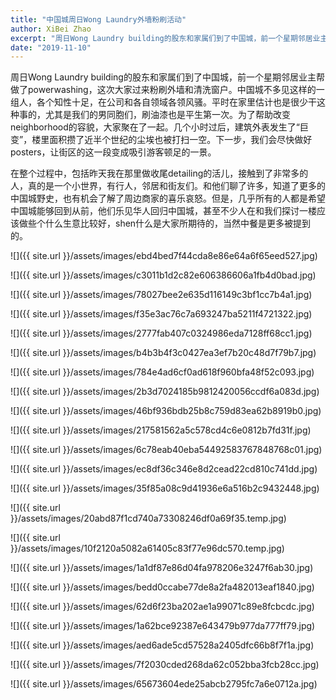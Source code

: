 ```yaml
---
title: "中国城周日Wong Laundry外墙粉刷活动"
author: XiBei Zhao
excerpt: "周日Wong Laundry building的股东和家属们到了中国城，前一个星期邻居业主帮做了powerwashing，这次大家过来粉刷外墙和清洗窗户。中国城不多见这样的一组人，各个知性十足，在公司和各自领域各领风骚。平时在家里估计也是很少干这种事的，尤其是我们的男同胞们，刷油漆也是平生第一次。为了帮助改变neighborhood的容貌，大家聚在了一起。几个小时过后，建筑外表发生了“巨变”，楼里面积攒了近半个世纪的尘埃也被打扫一空。"
date: "2019-11-10"
---
```


周日Wong Laundry building的股东和家属们到了中国城，前一个星期邻居业主帮做了powerwashing，这次大家过来粉刷外墙和清洗窗户。中国城不多见这样的一组人，各个知性十足，在公司和各自领域各领风骚。平时在家里估计也是很少干这种事的，尤其是我们的男同胞们，刷油漆也是平生第一次。为了帮助改变neighborhood的容貌，大家聚在了一起。几个小时过后，建筑外表发生了“巨变”，楼里面积攒了近半个世纪的尘埃也被打扫一空。下一步，我们会尽快做好posters，让街区的这一段变成吸引游客顿足的一景。

在整个过程中，包括昨天我在那里做收尾detailing的活儿，接触到了非常多的人，真的是一个小世界，有行人，邻居和街友们。和他们聊了许多，知道了更多的中国城野史，也有机会了解了周边商家的喜乐哀怒。但是，几乎所有的人都是希望中国城能够回到从前，他们乐见华人回归中国城，甚至不少人在和我们探讨一楼应该做些个什么生意比较好，shen什么是大家所期待的，当然中餐是更多被提到的。

![]({{ site.url }}/assets/images/ebd4bed7f44cda8e86e64a6f65eed527.jpg)

![]({{ site.url }}/assets/images/c3011b1d2c82e606386606a1fb4d0bad.jpg)

![]({{ site.url }}/assets/images/78027bee2e635d116149c3bf1cc7b4a1.jpg)

![]({{ site.url }}/assets/images/f35e3ac76c7a693247ba5211f4721322.jpg)

![]({{ site.url }}/assets/images/2777fab407c0324986eda7128ff68cc1.jpg)

![]({{ site.url }}/assets/images/b4b3b4f3c0427ea3ef7b20c48d7f79b7.jpg)

![]({{ site.url }}/assets/images/784e4ad6cf0ad618f960bfa48f52c093.jpg)

![]({{ site.url }}/assets/images/2b3d7024185b9812420056ccdf6a083d.jpg)

![]({{ site.url }}/assets/images/46bf936bdb25b8c759d83ea62b8919b0.jpg)

![]({{ site.url }}/assets/images/217581562a5c578cd4c6e0812b7fd31f.jpg)

![]({{ site.url }}/assets/images/6c78eab40eba54492583767848768c01.jpg)

![]({{ site.url }}/assets/images/ec8df36c346e8d2cead22cd810c741dd.jpg)

![]({{ site.url }}/assets/images/35f85a08c9d41936e6a516b2c9432448.jpg)

![]({{ site.url }}/assets/images/20abd87f1cd740a73308246df0a69f35.temp.jpg)

![]({{ site.url }}/assets/images/10f2120a5082a61405c83f77e96dc570.temp.jpg)

![]({{ site.url }}/assets/images/1a1df87e86d04fa978206e3247f6ab30.jpg)

![]({{ site.url }}/assets/images/bedd0ccabe77de8a2fa482013eaf1840.jpg)

![]({{ site.url }}/assets/images/62d6f23ba202ae1a99071c89e8fcbcdc.jpg)

![]({{ site.url }}/assets/images/1a62bce92387e643479b977da777ff79.jpg)

![]({{ site.url }}/assets/images/aed6ade5cd57528a2405dfc66b8f7f1a.jpg)

![]({{ site.url }}/assets/images/7f2030cded268da62c052bba3fcb28cc.jpg)

![]({{ site.url }}/assets/images/65673604ede25abcb2795fc7a6e0712a.jpg)
